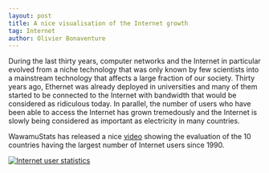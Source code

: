 ```yaml
---
layout: post
title: A nice visualisation of the Internet growth
tag: Internet
author: Olivier Bonaventure
---
```


During the last thirty years, computer networks and the Internet in particular
evolved from a niche technology that was only known by few scientists into a
mainstream technology that affects a large fraction of our society. Thirty
years ago, Ethernet was already deployed in universities and many of them
started to be connected to the Internet with bandwidth that would be considered as ridiculous today. In parallel, the number of users who have been
able to access the Internet has grown tremedously and the Internet is slowly being considered as important as electricity in many countries.

WawamuStats has released a nice [video](https://www.youtube.com/watch?v=UarlwhYeVro) showing the evaluation of the 10 countries having the largest number of Internet users since 1990.

[![Internet user statistics](https://img.youtube.com/vi/UarlwhYeVro/0.jpg)](https://www.youtube.com/watch?v=UarlwhYeVro "Internet user statistics")

